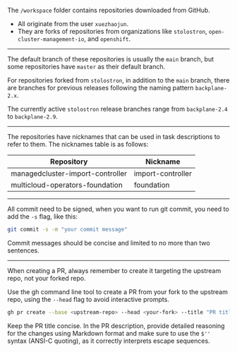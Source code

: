 The `/workspace` folder contains repositories downloaded from GitHub.

- All originate from the user `xuezhaojun`.
- They are forks of repositories from organizations like `stolostron`, `open-cluster-management-io`, and `openshift`.

---

The default branch of these repositories is usually the `main` branch, but some repositories have `master` as their default branch.

For repositories forked from `stolostron`, in addition to the `main` branch, there are branches for previous releases following the naming pattern `backplane-2.x`.

The currently active `stolostron` release branches range from `backplane-2.4` to `backplane-2.9`.

---

The repositories have nicknames that can be used in task descriptions to refer to them. The nicknames table is as follows:

| Repository                       | Nickname          |
| -------------------------------- | ----------------- |
| managedcluster-import-controller | import-controller |
| multicloud-operators-foundation  | foundation        |

---

All commit need to be signed, when you want to run git commit, you need to add the `-s` flag, like this:

```bash
git commit -s -m "your commit message"
```

Commit messages should be concise and limited to no more than two sentences.

---

When creating a PR, always remember to create it targeting the upstream repo, not your forked repo.

Use the gh command line tool to create a PR from your fork to the upstream repo, using the `--head` flag to avoid interactive prompts.

```bash
gh pr create --base <upstream-repo> --head <your-fork> --title "PR title" --body "PR description"
```

Keep the PR title concise. In the PR description, provide detailed reasoning for the changes using Markdown format and make sure to use the `$''` syntax (ANSI-C quoting), as it correctly interprets escape sequences.
